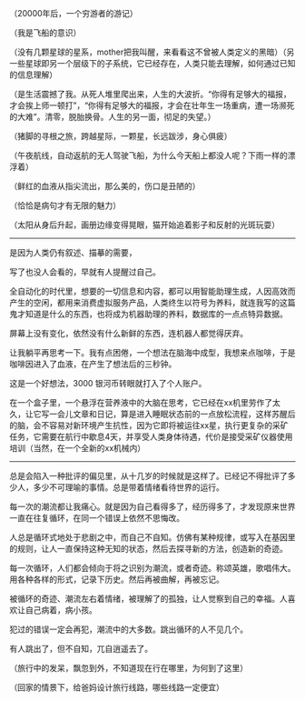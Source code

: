 （20000年后，一个穷游者的游记）

（我是飞船的意识）

（没有几颗星球的星系，mother把我叫醒，来看看这不曾被人类定义的黑暗）（另一些星球即另一个层级下的子系统，它已经存在，人类只能去理解，如何通过已知的信息理解）

（是生活震撼了我。从死人堆里爬出来，人生的大波折。“你得有足够大的福报，才会挨上师一顿打”，“你得有足够大的福报，才会在壮年生一场重病，遭一场濒死的大难”。清零，脱胎换骨。人生的另一面，彻足的失望。）

（猪脚的寻根之旅，跨越星际，一颗星，长远跋涉，身心俱疲）

（午夜航线，自动返航的无人驾驶飞船，为什么今天船上都没人呢？下雨一样的漂浮着）

（鲜红的血液从指尖流出，那么美的，伤口是丑陋的）

（恰恰是病句才有无限的魅力）

（太阳从身后升起，画册边缘变得晃眼，猫开始追着影子和反射的光斑玩耍）





---

是因为人类仍有叙述、描摹的需要，

写了也没人会看的，早就有人提醒过自己。

全自动化的时代里，想要的一切信息和内容，都可以用智能助理生成，人因高效而产生的空闲，都用来消费虚拟服务产品，人类终生以符号为养料，就连我写的这篇鬼才知道是什么的东西，也将成为机器助理的养料，数据库的一点点特异数据。

屏幕上没有变化，依然没有什么新鲜的东西，连机器人都觉得厌弃。

让我躺平再思考一下。我有点困倦，一个想法在脑海中成型，我想来点咖啡，于是咖啡因进入了血液，在产生了想法后的三秒钟。



这是一个好想法，3000 银河币转眼就打入了个人账户。

在一个盒子里，一个悬浮在营养液中的大脑在思考，它已经在xx机里劳作了太久，让它写一会儿文章和日记，算是进入睡眠状态前的一点放松流程，这样苏醒后的脑，会不容易对新环境产生抗性，因为它即将被运往xx星，执行更复杂的采矿任务，它需要在航行中歇息4天，并享受人类身体待遇，代价是接受采矿仪器使用培训（当然，在一个全新的xx机械内）

---

总是会陷入一种批评的偏见里，从十几岁的时候就是这样了。已经记不得批评了多少人，多少不可理喻的事情。总是带着情绪看待世界的运行。

每一次的潮流都让我痛心。就是因为自己看得多了，经历得多了，才发现原来世界一直在往复循环，在同一个错误上依然不思悔改。

人总是循环式地处于悲剧之中，而自己不自知。仿佛有某种规律，或写入在基因里的规则，让人一直保持这种无知的状态，然后去探寻新的方法，创造新的奇迹。

每一次循环，人们都会倾向于将之识别为潮流，或者奇迹。称颂英雄，歌唱伟大。用各种各样的形式，记录下历史。然后再被曲解，再被忘记。

被循环的奇迹、潮流左右着情绪，被理解了的孤独，让人觉察到自己的幸福。人喜欢让自己病着，病小孩。

犯过的错误一定会再犯，潮流中的大多数。跳出循环的人不见几个。

有人跳出了，但不自知，兀自逍遥去了。

（旅行中的发呆，飘忽到外，不知道现在行在哪里，为何到了这里）

（回家的情景下，给爸妈设计旅行线路，哪些线路一定便宜）
